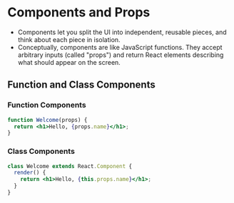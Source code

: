 # Components and Props

- Components let you split the UI into independent, reusable pieces, and think about each piece in isolation.
- Conceptually, components are like JavaScript functions. They accept arbitrary inputs (called "props") and return React elements describing what should appear on the screen.

## Function and Class Components

### Function Components

```jsx
function Welcome(props) {
  return <h1>Hello, {props.name}</h1>;
}
```

### Class Components

```jsx
class Welcome extends React.Component {
  render() {
    return <h1>Hello, {this.props.name}</h1>;
  }
}
```
